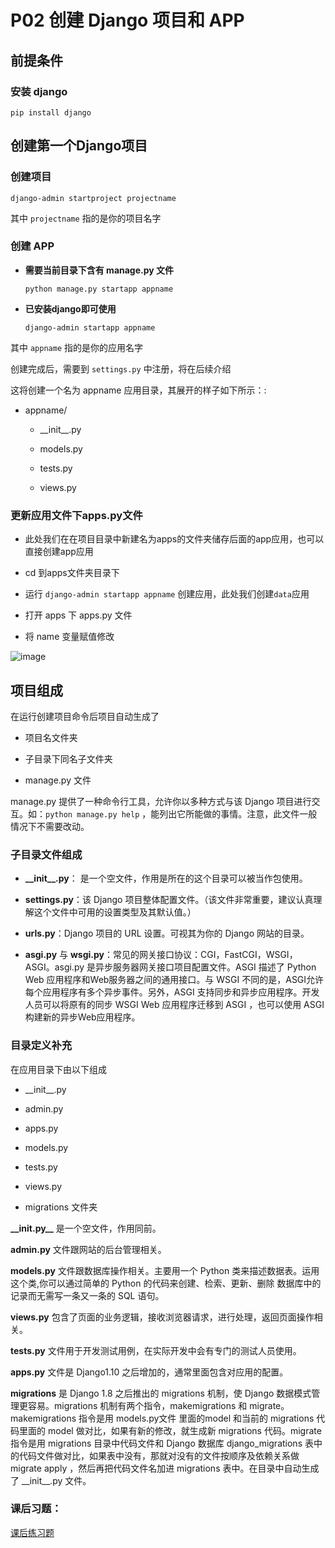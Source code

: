 
# P02 创建 Django 项目和 APP

## **前提条件**
### **安装 django**

`pip install django`

## **创建第一个Django项目**

### **创建项目**

`django-admin startproject projectname`


其中 `projectname` 指的是你的项目名字

### **创建 APP**  

- **需要当前目录下含有 manage.py 文件**

  `python manage.py startapp appname`  

- **已安装django即可使用**  
  
  `django-admin startapp appname`

其中 `appname` 指的是你的应用名字

创建完成后，需要到 `settings.py` 中注册，将在后续介绍

这将创建一个名为 appname 应用目录，其展开的样子如下所示：:

- appname/
  
  - \_\_init__.py
  
  - models.py

  - tests.py

  - views.py



### **更新应用文件下apps.py文件**

* 此处我们在在项目目录中新建名为apps的文件夹储存后面的app应用，也可以直接创建app应用  

* cd 到apps文件夹目录下  


* 运行 `django-admin startapp appname` 创建应用，此处我们创建`data`应用


* 打开 apps 下 apps.py 文件  


 * 将 name 变量赋值修改  



  ![image](\assets\data_apps.png)


## **项目组成**　　‍

  在运行创建项目命令后项目自动生成了  

  - 项目名文件夹  


  - 子目录下同名子文件夹  


  - manage.py 文件  


  
  manage.py 提供了一种命令行工具，允许你以多种方式与该 Django 项目进行交互。如：`python manage.py help` ，能列出它所能做的事情。注意，此文件一般情况下不需要改动。


### **子目录文件组成**

* **\_\_init__.py**： 是一个空文件，作用是所在的这个目录可以被当作包使用。

* **settings.py**：该 Django 项目整体配置文件。（该文件非常重要，建议认真理解这个文件中可用的设置类型及其默认值。）

* **urls.py**：Django 项目的 URL 设置。可视其为你的 Django 网站的目录。

* **asgi.py** 与 **wsgi.py**：常见的网关接口协议：CGI，FastCGI，WSGI，ASGI。asgi.py 是异步服务器网关接口项目配置文件。ASGI 描述了 Python Web 应用程序和Web服务器之间的通用接口。与 WSGI 不同的是，ASGI允许每个应用程序有多个异步事件。另外，ASGI 支持同步和异步应用程序。开发人员可以将原有的同步 WSGI Web 应用程序迁移到 ASGI ，也可以使用 ASGI 构建新的异步Web应用程序。

### **目录定义补充**

在应用目录下由以下组成
- \_\_init__.py  


- admin.py  
- apps.py  
- models.py
- tests.py
- views.py
- migrations 文件夹

**\_\_init.py__** 是一个空文件，作用同前。

**admin.py** 文件跟网站的后台管理相关。

**models.py** 文件跟数据库操作相关。主要用一个 Python 类来描述数据表。运用这个类,你可以通过简单的 Python 的代码来创建、检索、更新、删除 数据库中的记录而无需写一条又一条的 SQL 语句。

**views.py** 包含了页面的业务逻辑，接收浏览器请求，进行处理，返回页面操作相关。

**tests.py** 文件用于开发测试用例，在实际开发中会有专门的测试人员使用。

**apps.py** 文件是 Django1.10 之后增加的，通常里面包含对应用的配置。

**migrations** 是 Django 1.8 之后推出的 migrations 机制，使 Django 数据模式管理更容易。migrations 机制有两个指令，makemigrations 和 migrate。makemigrations 指令是用 models.py文件 里面的model 和当前的 migrations 代码里面的 model 做对比，如果有新的修改，就生成新 migrations 代码。migrate 指令是用 migrations 目录中代码文件和 Django 数据库 django_migrations 表中的代码文件做对比，如果表中没有，那就对没有的文件按顺序及依赖关系做 migrate apply ，然后再把代码文件名加进 migrations 表中。在目录中自动生成了 \_\_init__.py 文件。

### 课后习题：
[课后练习题](/contents/P13.md#1-python-虚拟环境创建)
